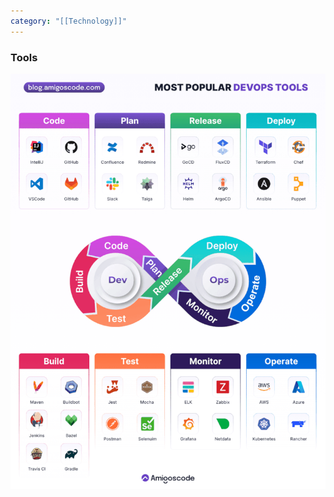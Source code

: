 ```yaml
---
category: "[[Technology]]"
---
```


### Tools
![DevOps tools and frameworks](../assets/DevOpsToolsAndFrameworks.gif)